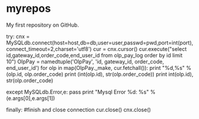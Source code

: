 myrepos
=======

My first repository on GitHub.


try:
    cnx = MySQLdb.connect(host=host,db=db,user=user,passwd=pwd,port=int(port),connect_timeout=2,charset='utf8')
    cur = cnx.cursor()
    cur.execute("select id,gateway_id,order_code,end_user_id from olp_pay_log order by id limit 10")
    OlpPay = namedtuple('OlpPay', 'id, gateway_id, order_code, end_user_id')
    for olp in map(OlpPay._make, cur.fetchall()):
        print   "%d,%s" %(olp.id, olp.order_code)
        print   (int(olp.id), str(olp.order_code))
        print    int(olp.id), str(olp.order_code)

except MySQLdb.Error,e:
    pass
    print "Mysql Error %d: %s" %(e.args[0],e.args[1])

finally:
    #finish and close connection
    cur.close()
    cnx.close()
